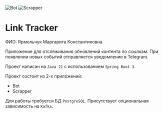 ![Bot](https://github.com/Kimislazuli/java-course-2023-backend-spring/actions/workflows/bot.yml/badge.svg)
![Scrapper](https://github.com/Kimislazuli/java-course-2023-backend-spring/actions/workflows/scrapper.yml/badge.svg)

# Link Tracker

ФИО: Ярмольчук Маргарита Константиновна

Приложение для отслеживания обновлений контента по ссылкам.
При появлении новых событий отправляется уведомление в Telegram.

Проект написан на `Java 21` с использованием `Spring Boot 3`.

Проект состоит из 2-х приложений:
* Bot
* Scrapper

Для работы требуется БД `PostgreSQL`. Присутствует опциональная зависимость на `Kafka`.
